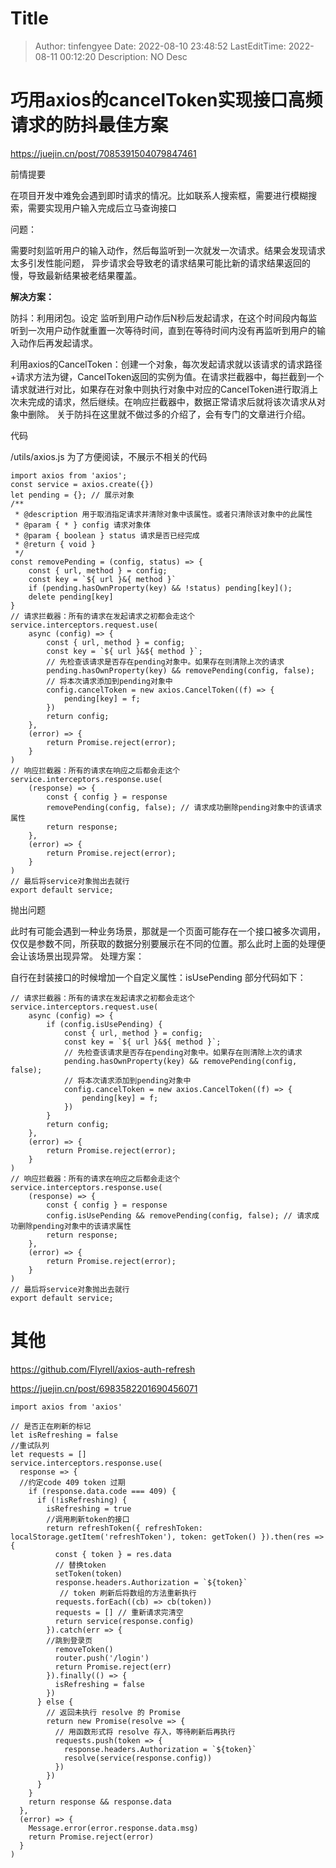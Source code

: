 # Title <!-- omit in toc -->

> Author: tinfengyee
> Date: 2022-08-10 23:48:52
> LastEditTime: 2022-08-11 00:12:20
> Description: NO Desc

# 巧用axios的cancelToken实现接口高频请求的防抖最佳方案

https://juejin.cn/post/7085391504079847461

前情提要

在项目开发中难免会遇到即时请求的情况。比如联系人搜索框，需要进行模糊搜索，需要实现用户输入完成后立马查询接口

问题：

需要时刻监听用户的输入动作，然后每监听到一次就发一次请求。结果会发现请求太多引发性能问题，
异步请求会导致老的请求结果可能比新的请求结果返回的慢，导致最新结果被老结果覆盖。

**解决方案：**

防抖：利用闭包。设定 监听到用户动作后N秒后发起请求，在这个时间段内每监听到一次用户动作就重置一次等待时间，直到在等待时间内没有再监听到用户的输入动作后再发起请求。

利用axios的CancelToken：创建一个对象，每次发起请求就以该请求的请求路径+请求方法为键，CancelToken返回的实例为值。在请求拦截器中，每拦截到一个请求就进行对比，如果存在对象中则执行对象中对应的CancelToken进行取消上次未完成的请求，然后继续。在响应拦截器中，数据正常请求后就将该次请求从对象中删除。
关于防抖在这里就不做过多的介绍了，会有专门的文章进行介绍。

代码

/utils/axios.js
为了方便阅读，不展示不相关的代码

```
import axios from 'axios';
const service = axios.create({})
let pending = {}; // 展示对象
/**
 * @description 用于取消指定请求并清除对象中该属性。或者只清除该对象中的此属性
 * @param { * } config 请求对象体
 * @param { boolean } status 请求是否已经完成
 * @return { void }
 */
const removePending = (config, status) => {
    const { url, method } = config;
    const key = `${ url }&{ method }`
    if (pending.hasOwnProperty(key) && !status) pending[key]();
    delete pending[key]
}
// 请求拦截器：所有的请求在发起请求之初都会走这个
service.interceptors.request.use(
    async (config) => {
        const { url, method } = config;
        const key = `${ url }&${ method }`;
        // 先检查该请求是否存在pending对象中。如果存在则清除上次的请求
        pending.hasOwnProperty(key) && removePending(config, false);
        // 将本次请求添加到pending对象中
        config.cancelToken = new axios.CancelToken((f) => {
            pending[key] = f;
        })
        return config;
    },
    (error) => {
        return Promise.reject(error);
    }
)
// 响应拦截器：所有的请求在响应之后都会走这个
service.interceptors.response.use(
    (response) => {
        const { config } = response
        removePending(config, false); // 请求成功删除pending对象中的该请求属性
        return response;
    },
    (error) => {
        return Promise.reject(error);
    }
)
// 最后将service对象抛出去就行
export default service;
```

抛出问题

此时有可能会遇到一种业务场景，那就是一个页面可能存在一个接口被多次调用，仅仅是参数不同，所获取的数据分别要展示在不同的位置。那么此时上面的处理便会让该场景出现异常。
处理方案：

自行在封装接口的时候增加一个自定义属性：isUsePending
部分代码如下：

```
// 请求拦截器：所有的请求在发起请求之初都会走这个
service.interceptors.request.use(
    async (config) => {
        if (config.isUsePending) {
            const { url, method } = config;
            const key = `${ url }&${ method }`;
            // 先检查该请求是否存在pending对象中。如果存在则清除上次的请求
            pending.hasOwnProperty(key) && removePending(config, false);
            // 将本次请求添加到pending对象中
            config.cancelToken = new axios.CancelToken((f) => {
                pending[key] = f;
            })
        }
        return config;
    },
    (error) => {
        return Promise.reject(error);
    }
)
// 响应拦截器：所有的请求在响应之后都会走这个
service.interceptors.response.use(
    (response) => {
        const { config } = response
        config.isUsePending && removePending(config, false); // 请求成功删除pending对象中的该请求属性
        return response;
    },
    (error) => {
        return Promise.reject(error);
    }
)
// 最后将service对象抛出去就行
export default service;
```

# 其他

https://github.com/Flyrell/axios-auth-refresh

https://juejin.cn/post/6983582201690456071

```
import axios from 'axios'

// 是否正在刷新的标记
let isRefreshing = false
//重试队列
let requests = []
service.interceptors.response.use(
  response => {
  //约定code 409 token 过期
    if (response.data.code === 409) {
      if (!isRefreshing) {
        isRefreshing = true
        //调用刷新token的接口
        return refreshToken({ refreshToken: localStorage.getItem('refreshToken'), token: getToken() }).then(res => {
          const { token } = res.data
          // 替换token
          setToken(token)
          response.headers.Authorization = `${token}`
           // token 刷新后将数组的方法重新执行
          requests.forEach((cb) => cb(token))
          requests = [] // 重新请求完清空
          return service(response.config)
        }).catch(err => {
        //跳到登录页
          removeToken()
          router.push('/login')
          return Promise.reject(err)
        }).finally(() => {
          isRefreshing = false
        })
      } else {
        // 返回未执行 resolve 的 Promise
        return new Promise(resolve => {
          // 用函数形式将 resolve 存入，等待刷新后再执行
          requests.push(token => {
            response.headers.Authorization = `${token}`
            resolve(service(response.config))
          })
        })
      }
    }
    return response && response.data
  },
  (error) => {
    Message.error(error.response.data.msg)
    return Promise.reject(error)
  }
)
```